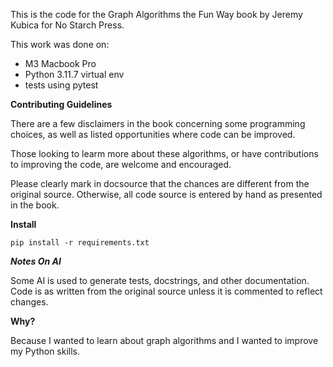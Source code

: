 This is the code for the Graph Algorithms the Fun Way book by Jeremy Kubica for No Starch Press.

This work was done on:

- M3 Macbook Pro
- Python 3.11.7 virtual env
- tests using pytest

**Contributing Guidelines**

There are a few disclaimers in the book concerning some programming choices, as well as listed opportunities where code can be improved. 

Those looking to learm more about these algorithms, or have contributions to improving the code, are welcome and encouraged. 

Please clearly mark in docsource that the chances are different from the original source. Otherwise, all code source is entered by hand as presented in the book. 

**Install**

`pip install -r requirements.txt`

***Notes On AI***

Some AI is used to generate tests, docstrings, and other documentation. Code is as written from the original source unless it is commented to reflect changes.

**Why?** 

Because I wanted to learn about graph algorithms and I wanted to improve my Python skills.